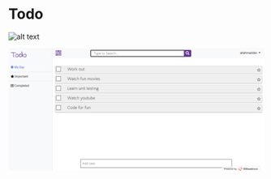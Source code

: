 # Todo

![alt text](https://img.icons8.com/nolan/64/todo-list.png)

![alt text](public/images/index.png)
